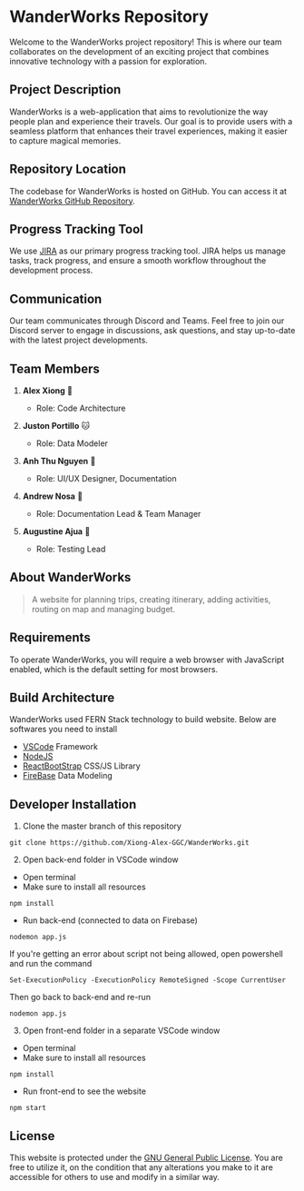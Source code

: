 # WanderWorks Repository

Welcome to the WanderWorks project repository! This is where our team collaborates on the development of an exciting project that combines innovative technology with a passion for exploration.

## Project Description

WanderWorks is a web-application that aims to revolutionize the way people plan and experience their travels. Our goal is to provide users with a seamless platform that enhances their travel experiences, making it easier to capture magical memories.

## Repository Location

The codebase for WanderWorks is hosted on GitHub. You can access it at [WanderWorks GitHub Repository](https://github.com/Xiong-Alex-GGC/WanderWorks/).

## Progress Tracking Tool

We use [JIRA](https://jira.ggc.edu/projects/WAN/summary) as our primary progress tracking tool. JIRA helps us manage tasks, track progress, and ensure a smooth workflow throughout the development process.


## Communication

Our team communicates through Discord and Teams. Feel free to join our Discord server to engage in discussions, ask questions, and stay up-to-date with the latest project developments.

## Team Members

1. **Alex Xiong** 🐯
   - Role: Code Architecture

2. **Juston Portillo** 🐱
   - Role: Data Modeler

3. **Anh Thu Nguyen** 🐻
   - Role: UI/UX Designer, Documentation

4. **Andrew Nosa** 🐺
   - Role: Documentation Lead & Team Manager
  
5. **Augustine Ajua** 🐹
   - Role: Testing Lead
  
## About WanderWorks

> A website for planning trips, creating itinerary, adding activities, routing on map and managing budget.

## Requirements

To operate WanderWorks, you will require a web browser with JavaScript enabled, which is the default setting for most browsers.

## Build Architecture
WanderWorks used FERN Stack technology to build website. Below are softwares you need to install
* [VSCode](https://code.visualstudio.com/) Framework
* [NodeJS](https://nodejs.org/en)
* [ReactBootStrap](https://react-bootstrap.netlify.app/) CSS/JS Library
* [FireBase](https://firebase.google.com/) Data Modeling

## Developer Installation
1. Clone the master branch of this repository
```
git clone https://github.com/Xiong-Alex-GGC/WanderWorks.git
```
2. Open back-end folder in VSCode window
- Open terminal
- Make sure to install all resources
```
npm install
```
- Run back-end (connected to data on Firebase)
```
nodemon app.js
```
If you're getting an error about script not being allowed, open powershell and run the command
```
Set-ExecutionPolicy -ExecutionPolicy RemoteSigned -Scope CurrentUser
```
Then go back to back-end and re-run
```
nodemon app.js
```

3. Open front-end folder in a separate VSCode window
- Open terminal
- Make sure to install all resources
```
npm install
```
- Run front-end to see the website
```
npm start
```

## License

This website is protected under the [GNU General Public License](https://www.gnu.org/licenses/gpl-3.0.html). You are free to utilize it, on the condition that any alterations you make to it are accessible for others to use and modify in a similar way.

